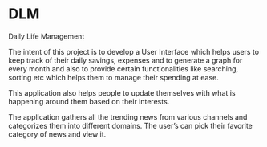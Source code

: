 # DLM
Daily Life Management

The intent of this project is to develop a User Interface which helps users to keep track of their daily savings, expenses and to generate a graph for every month and also to provide certain functionalities like searching, sorting etc which helps them  to manage their spending at ease. 

This application also helps people to update themselves with what is happening around them based on their interests. 

The application gathers all the trending news from various channels and categorizes them into different domains. The user’s can pick their favorite category of news and view it.
